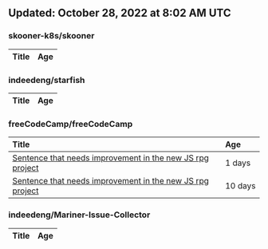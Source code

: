 ## Updated: October 28, 2022 at 8:02 AM UTC


### skooner-k8s/skooner
|**Title**|**Age**|
|:----|:----|


### indeedeng/starfish
|**Title**|**Age**|
|:----|:----|


### freeCodeCamp/freeCodeCamp
|**Title**|**Age**|
|:----|:----|
|[Sentence that needs improvement in the new JS rpg project](https://github.com/freeCodeCamp/freeCodeCamp/issues/48273)|1&nbsp;days|
|[Sentence that needs improvement in the new JS rpg project](https://github.com/freeCodeCamp/freeCodeCamp/issues/48118)|10&nbsp;days|


### indeedeng/Mariner-Issue-Collector
|**Title**|**Age**|
|:----|:----|
